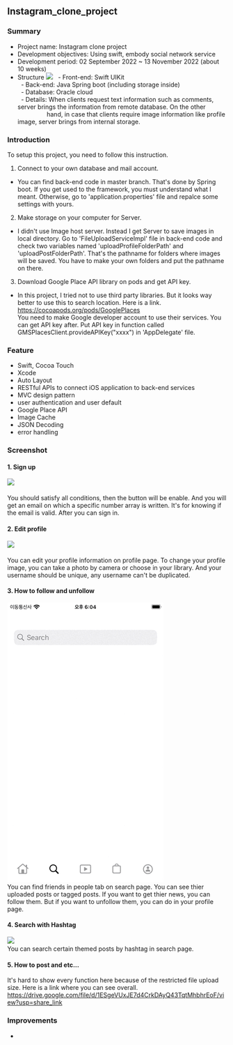 ## Instagram_clone_project
### Summary
- Project name: Instagram clone project
- Development objectives: Using swift, embody social network service
- Development period: 02 September 2022 ~ 13 November 2022 (about 10 weeks)
- Structure
![](https://user-images.githubusercontent.com/91598430/201608176-aa7a2505-a504-4e1d-936f-25417d0fd3bc.jpg)
&nbsp;&nbsp;- Front-end: Swift UIKit <br/>
&nbsp;&nbsp;- Back-end: Java Spring boot (including storage inside) <br/>
&nbsp;&nbsp;- Database: Oracle cloud <br/>
&nbsp;&nbsp;- Details: When clients request text information such as comments, server brings the information from remote database. On the other &nbsp;&nbsp;&nbsp;&nbsp;&nbsp;&nbsp;&nbsp;&nbsp;&nbsp;&nbsp;&nbsp;&nbsp;&nbsp;&nbsp;&nbsp;&nbsp;&nbsp;hand, in case that clients require image information like profile image, server brings from internal storage.

### Introduction
To setup this project, you need to follow this instruction. 
1. Connect to your own database and mail account.
- You can find back-end code in master branch. That's done by Spring boot. If you get used to the framework, you must understand what I meant. Otherwise, go to 'application.properties' file and repalce some settings with yours.
2. Make storage on your computer for Server.
- I didn't use Image host server. Instead I get Server to save images in local directory. Go to 'FileUploadServiceImpl' file in back-end code and check two variables named 'uploadProfileFolderPath' and 'uploadPostFolderPath'. That's the pathname for folders where images will be saved. You have to make your own folders and put the pathname on there.
3. Download Google Place API library on pods and get API key.
- In this project, I tried not to use third party libraries. But it looks way better to use this to search location. Here is a link. <br/>  https://cocoapods.org/pods/GooglePlaces  <br/> You need to make Google developer account to use their services. You can get API key after. Put API key in function called GMSPlacesClient.provideAPIKey("xxxx") in 'AppDelegate' file.
### Feature
- Swift, Cocoa Touch
- Xcode
- Auto Layout
- RESTful APIs to connect iOS application to back-end services
- MVC design pattern
- user authentication and user default
- Google Place API
- Image Cache
- JSON Decoding
- error handling
### Screenshot
#### 1. Sign up <br/>  
![](https://github.com/vankoreaseoul/Instagram_clone_project/blob/main/gifs/sign_up.png)
<br/>  
You should satisfy all conditions, then the button will be enable. And you will get an email on which a specific number array is written. It's for knowing if the email is valid. After you can sign in.
#### 2. Edit profile <br/>  
![](https://github.com/vankoreaseoul/Instagram_clone_project/blob/main/gifs/edit_profile.png)
<br/>  
You can edit your profile information on profile page. To change your profile image, you can take a photo by camera or choose in your library. And your username should be unique, any username can't be duplicated. 
#### 3. How to follow and unfollow <br/>
![](https://github.com/vankoreaseoul/Instagram_clone_project/blob/main/gifs/follow.png)
<br/> 
You can find friends in people tab on search page. You can see thier uploaded posts or tagged posts. If you want to get thier news, you can follow them. But if you want to unfollow them, you can do in your profile page.  
#### 4. Search with Hashtag <br/>
![](https://github.com/vankoreaseoul/Instagram_clone_project/blob/main/gifs/hashtag.png)
<br/> 
You can search certain themed posts by hashtag in search page. 
#### 5. How to post and etc...
It's hard to show every function here because of the restricted file upload size. Here is a link where you can see overall. <br/>
https://drive.google.com/file/d/1ESgeVUxJE7d4CrkDAyQ43TqtMhbhrEoF/view?usp=share_link
### Improvements
-
